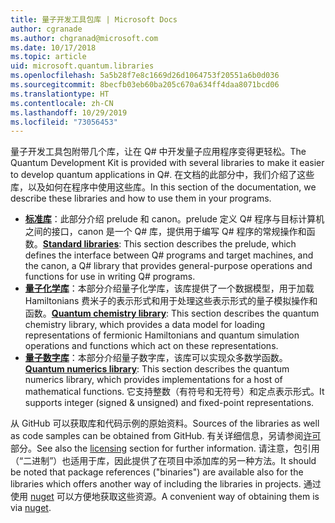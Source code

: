 ```yaml
---
title: 量子开发工具包库 | Microsoft Docs
author: cgranade
ms.author: chgranad@microsoft.com
ms.date: 10/17/2018
ms.topic: article
uid: microsoft.quantum.libraries
ms.openlocfilehash: 5a5b28f7e8c1669d26d1064753f20551a6b0d036
ms.sourcegitcommit: 8becfb03eb60ba205c670a634ff4daa8071bcd06
ms.translationtype: HT
ms.contentlocale: zh-CN
ms.lasthandoff: 10/29/2019
ms.locfileid: "73056453"
---
```

<span data-ttu-id="f6754-102">量子开发工具包附带几个库，让在 Q# 中开发量子应用程序变得更轻松。</span><span class="sxs-lookup"><span data-stu-id="f6754-102">The Quantum Development Kit is provided with several libraries to make it easier to develop quantum applications in Q#.</span></span>
<span data-ttu-id="f6754-103">在文档的此部分中，我们介绍了这些库，以及如何在程序中使用这些库。</span><span class="sxs-lookup"><span data-stu-id="f6754-103">In this section of the documentation, we describe these libraries and how to use them in your programs.</span></span>

- <span data-ttu-id="f6754-104">[**标准库**](xref:microsoft.quantum.libraries.standard.intro)：此部分介绍 prelude 和 canon。prelude 定义 Q# 程序与目标计算机之间的接口，canon 是一个 Q# 库，提供用于编写 Q# 程序的常规操作和函数。</span><span class="sxs-lookup"><span data-stu-id="f6754-104">[**Standard libraries**](xref:microsoft.quantum.libraries.standard.intro): This section describes the prelude, which defines the interface between Q# programs and target machines, and the canon, a Q# library that provides general-purpose operations and functions for use in writing Q# programs.</span></span>
- <span data-ttu-id="f6754-105">[**量子化学库**](xref:microsoft.quantum.chemistry.concepts.intro)：本部分介绍量子化学库，该库提供了一个数据模型，用于加载 Hamiltonians 费米子的表示形式和用于处理这些表示形式的量子模拟操作和函数。</span><span class="sxs-lookup"><span data-stu-id="f6754-105">[**Quantum chemistry library**](xref:microsoft.quantum.chemistry.concepts.intro): This section describes the quantum chemistry library, which provides a data model for loading representations of fermionic Hamiltonians and quantum simulation operations and functions which act on these representations.</span></span>
- <span data-ttu-id="f6754-106">[**量子数字库**](xref:microsoft.quantum.numerics.intro)：本部分介绍量子数字库，该库可以实现众多数学函数。</span><span class="sxs-lookup"><span data-stu-id="f6754-106">[**Quantum numerics library**](xref:microsoft.quantum.numerics.intro): This section describes the quantum numerics library, which provides implementations for a host of mathematical functions.</span></span> <span data-ttu-id="f6754-107">它支持整数（有符号和无符号）和定点表示形式。</span><span class="sxs-lookup"><span data-stu-id="f6754-107">It supports integer (signed & unsigned) and fixed-point representations.</span></span>

<span data-ttu-id="f6754-108">从 GitHub 可以获取库和代码示例的原始资料。</span><span class="sxs-lookup"><span data-stu-id="f6754-108">Sources of the libraries as well as code samples can be obtained from GitHub.</span></span> <span data-ttu-id="f6754-109">有关详细信息，另请参阅[许可](xref:microsoft.quantum.libraries.licensing)部分。</span><span class="sxs-lookup"><span data-stu-id="f6754-109">See also the [licensing](xref:microsoft.quantum.libraries.licensing) section for further information.</span></span> <span data-ttu-id="f6754-110">请注意，包引用（“二进制”）也适用于库，因此提供了在项目中添加库的另一种方法。</span><span class="sxs-lookup"><span data-stu-id="f6754-110">It should be noted that package references ("binaries") are available also for the libraries which offers another way of including the libraries in projects.</span></span> <span data-ttu-id="f6754-111">通过使用 [nuget](https://nuget.org) 可以方便地获取这些资源。</span><span class="sxs-lookup"><span data-stu-id="f6754-111">A convenient way of obtaining them is via [nuget](https://nuget.org).</span></span>  
